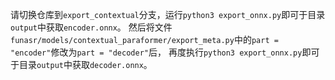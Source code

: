 请切换仓库到`export_contextual`分支，运行`python3 export_onnx.py`即可于目录`output`中获取`encoder.onnx`。
然后将文件`funasr/models/contextual_paraformer/export_meta.py`中的`part = "encoder"`修改为`part = "decoder"`后，
再度执行`python3 export_onnx.py`即可于目录`output`中获取`decoder.onnx`。
